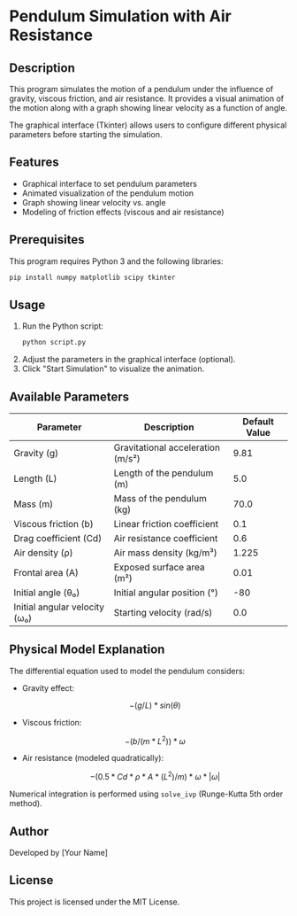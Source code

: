 # Pendulum Simulation with Air Resistance

## Description
This program simulates the motion of a pendulum under the influence of gravity, viscous friction, and air resistance. It provides a visual animation of the motion along with a graph showing linear velocity as a function of angle.

The graphical interface (Tkinter) allows users to configure different physical parameters before starting the simulation.

## Features
- Graphical interface to set pendulum parameters
- Animated visualization of the pendulum motion
- Graph showing linear velocity vs. angle
- Modeling of friction effects (viscous and air resistance)

## Prerequisites
This program requires Python 3 and the following libraries:

```sh
pip install numpy matplotlib scipy tkinter
```

## Usage
1. Run the Python script:
   ```sh
   python script.py
   ```
2. Adjust the parameters in the graphical interface (optional).
3. Click "Start Simulation" to visualize the animation.

## Available Parameters
| Parameter | Description | Default Value |
|-----------|------------|---------------|
| Gravity (g) | Gravitational acceleration (m/s²) | 9.81 |
| Length (L) | Length of the pendulum (m) | 5.0 |
| Mass (m) | Mass of the pendulum (kg) | 70.0 |
| Viscous friction (b) | Linear friction coefficient | 0.1 |
| Drag coefficient (Cd) | Air resistance coefficient | 0.6 |
| Air density (ρ) | Air mass density (kg/m³) | 1.225 |
| Frontal area (A) | Exposed surface area (m²) | 0.01 |
| Initial angle (θ₀) | Initial angular position (°) | -80 |
| Initial angular velocity (ω₀) | Starting velocity (rad/s) | 0.0 |

## Physical Model Explanation
The differential equation used to model the pendulum considers:
- Gravity effect:
  ```math
  - (g / L) * sin(θ)
  ```
- Viscous friction:
  ```math
  - (b / (m * L^2)) * ω
  ```
- Air resistance (modeled quadratically):
  ```math
  - (0.5 * Cd * ρ * A * (L^2) / m) * ω * |ω|
  ```

Numerical integration is performed using `solve_ivp` (Runge-Kutta 5th order method).

## Author
Developed by [Your Name]

## License
This project is licensed under the MIT License.
